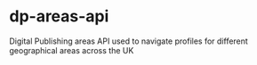 # dp-areas-api
Digital Publishing areas API used to navigate profiles for different geographical areas across the UK
